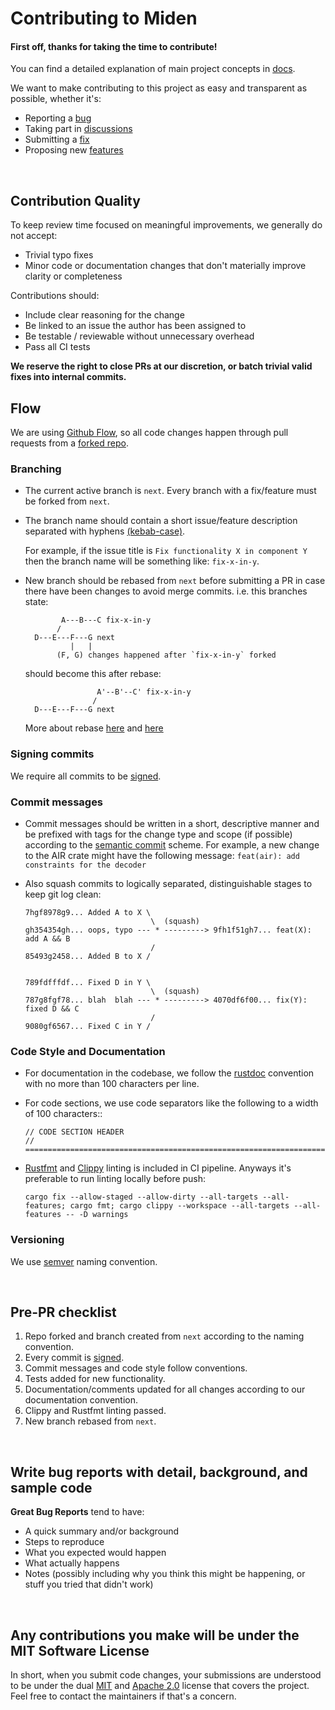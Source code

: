 # Contributing to Miden

#### First off, thanks for taking the time to contribute!

You can find a detailed explanation of main project concepts in [docs](https://0xMiden.github.io/miden-vm/).

We want to make contributing to this project as easy and transparent as possible, whether it's:

- Reporting a [bug](https://github.com/0xMiden/miden-vm/issues/new)
- Taking part in [discussions](https://github.com/0xMiden/miden-vm/discussions)
- Submitting a [fix](https://github.com/0xMiden/miden-vm/pulls)
- Proposing new [features](https://github.com/0xMiden/miden-vm/issues/new)

&nbsp;

## Contribution Quality

To keep review time focused on meaningful improvements, we generally do not accept:
- Trivial typo fixes
- Minor code or documentation changes that don't materially improve clarity or completeness

Contributions should:
- Include clear reasoning for the change
- Be linked to an issue the author has been assigned to
- Be testable / reviewable without unnecessary overhead
- Pass all CI tests

**We reserve the right to close PRs at our discretion, or batch trivial valid fixes into internal commits.**

## Flow
We are using [Github Flow](https://docs.github.com/en/get-started/quickstart/github-flow), so all code changes happen through pull requests from a [forked repo](https://docs.github.com/en/get-started/quickstart/fork-a-repo).

### Branching
- The current active branch is `next`. Every branch with a fix/feature must be forked from `next`.

- The branch name should contain a short issue/feature description separated with hyphens [(kebab-case)](https://en.wikipedia.org/wiki/Letter_case#Kebab_case).

    For example, if the issue title is `Fix functionality X in component Y` then the branch name will be something like: `fix-x-in-y`.

- New branch should be rebased from `next` before submitting a PR in case there have been changes to avoid merge commits.
i.e. this branches state:
  ```
          A---B---C fix-x-in-y
         /
    D---E---F---G next
            |   |
         (F, G) changes happened after `fix-x-in-y` forked
  ```

  should become this after rebase:


  ```
                  A'--B'--C' fix-x-in-y
                 /
    D---E---F---G next
  ```


  More about rebase [here](https://git-scm.com/docs/git-rebase) and [here](https://www.atlassian.com/git/tutorials/rewriting-history/git-rebase#:~:text=What%20is%20git%20rebase%3F,of%20a%20feature%20branching%20workflow.)

### Signing commits

We require all commits to be [signed](https://docs.github.com/en/authentication/managing-commit-signature-verification/about-commit-signature-verification#ssh-commit-signature-verification).


### Commit messages
- Commit messages should be written in a short, descriptive manner and be prefixed with tags for the change type and scope (if possible) according to the [semantic commit](https://gist.github.com/joshbuchea/6f47e86d2510bce28f8e7f42ae84c716) scheme.
For example, a new change to the AIR crate might have the following message: `feat(air): add constraints for the decoder`

- Also squash commits to logically separated, distinguishable stages to keep git log clean:
    ```
    7hgf8978g9... Added A to X \
                                \  (squash)
    gh354354gh... oops, typo --- * ---------> 9fh1f51gh7... feat(X): add A && B
                                /
    85493g2458... Added B to X /


    789fdfffdf... Fixed D in Y \
                                \  (squash)
    787g8fgf78... blah  blah --- * ---------> 4070df6f00... fix(Y): fixed D && C
                                /
    9080gf6567... Fixed C in Y /
    ```

### Code Style and Documentation
- For documentation in the codebase, we follow the [rustdoc](https://doc.rust-lang.org/rust-by-example/meta/doc.html) convention with no more than 100 characters per line.
- For code sections, we use code separators like the following to a width of 100 characters::
    ```
    // CODE SECTION HEADER
    // ================================================================================
    ```

- [Rustfmt](https://github.com/rust-lang/rustfmt) and [Clippy](https://github.com/rust-lang/rust-clippy) linting is included in CI pipeline. Anyways it's preferable to run linting locally before push:
    ```
    cargo fix --allow-staged --allow-dirty --all-targets --all-features; cargo fmt; cargo clippy --workspace --all-targets --all-features -- -D warnings
    ```

### Versioning
We use [semver](https://semver.org/) naming convention.

&nbsp;

## Pre-PR checklist
1. Repo forked and branch created from `next` according to the naming convention.
2. Every commit is [signed](https://docs.github.com/en/authentication/managing-commit-signature-verification/about-commit-signature-verification#ssh-commit-signature-verification).
3. Commit messages and code style follow conventions.
4. Tests added for new functionality.
5. Documentation/comments updated for all changes according to our documentation convention.
6. Clippy and Rustfmt linting passed.
7. New branch rebased from `next`.

&nbsp;

## Write bug reports with detail, background, and sample code

**Great Bug Reports** tend to have:

- A quick summary and/or background
- Steps to reproduce
- What you expected would happen
- What actually happens
- Notes (possibly including why you think this might be happening, or stuff you tried that didn't work)

&nbsp;

## Any contributions you make will be under the MIT Software License
In short, when you submit code changes, your submissions are understood to be under the dual [MIT](./LICENSE-MIT) and [Apache 2.0](./LICENSE-APACHE) license that covers the project. Feel free to contact the maintainers if that's a concern.
